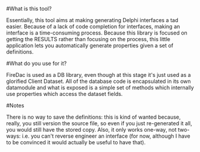 #What is this tool?

Essentially, this tool aims at making generating Delphi interfaces a tad easier. 
Because of a lack of code completion for interfaces, making an interface is a time-consuming process.
Because this library is focused on getting the RESULTS rather than focusing on the process, this
little application lets you automatically generate properties given a set of definitions.

#What do you use for it?

FireDac is used as a DB library, even though at this stage it's just used as a glorified Client Dataset.
All of the database code is encapsulated in its own datamodule and what is exposed is a simple set of
methods which internally use properties which access the dataset fields. 

#Notes

There is no way to save the definitions: this is kind of wanted because, really, you still version the
source file, so even if you just re-generated it all, you would still have the stored copy.
Also, it only works one-way, not two-ways: i.e. you can't reverse engineer an interface (for now, 
although I have to be convinced it would actually be useful to have that).
